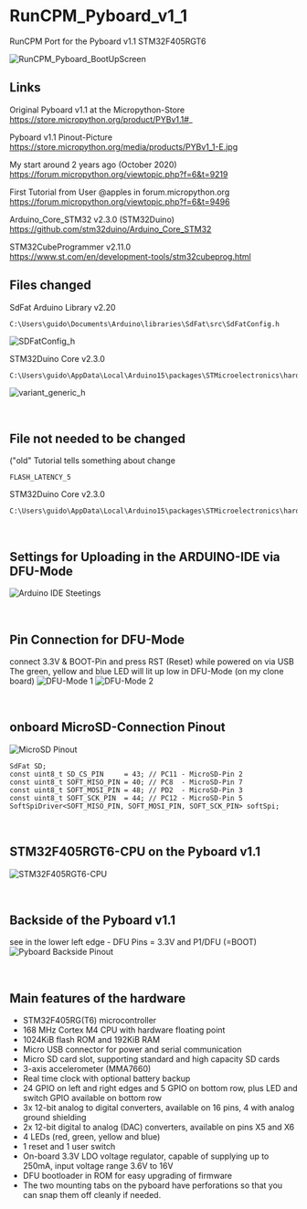 # RunCPM_Pyboard_v1_1
RunCPM Port for the Pyboard v1.1 STM32F405RGT6

![RunCPM_Pyboard_BootUpScreen](https://github.com/guidol70/RunCPM_Pyboard_v1_1/raw/main/pictures/RunCPM_Pyboard_v1_1.jpg?raw=true)

## Links

Original Pyboard v1.1 at the Micropython-Store<br>
https://store.micropython.org/product/PYBv1.1#_

Pyboard v1.1 Pinout-Picture<br>
https://store.micropython.org/media/products/PYBv1_1-E.jpg

My start around 2 years ago (October 2020)<br>
https://forum.micropython.org/viewtopic.php?f=6&t=9219

First Tutorial from User @apples in forum.micropython.org<br>
https://forum.micropython.org/viewtopic.php?f=6&t=9496

Arduino_Core_STM32 v2.3.0 (STM32Duino)<br>
https://github.com/stm32duino/Arduino_Core_STM32

STM32CubeProgrammer v2.11.0<br>
https://www.st.com/en/development-tools/stm32cubeprog.html
<br>

## Files changed

SdFat Arduino Library v2.20
```
C:\Users\guido\Documents\Arduino\libraries\SdFat\src\SdFatConfig.h
```
![SDFatConfig_h](https://github.com/guidol70/RunCPM_Pyboard_v1_1/raw/main/pictures/SdFatConfig_h_changes.jpg?raw=true)

STM32Duino Core v2.3.0
```
C:\Users\guido\AppData\Local\Arduino15\packages\STMicroelectronics\hardware\stm32\2.3.0\variants\STM32F4xx\F405RGT_F415RGT\variant_generic.h
```
![variant_generic_h](https://github.com/guidol70/RunCPM_Pyboard_v1_1/raw/main/pictures/variant_generic_h_changes.jpg?raw=true)

<br>

## File not needed to be changed 

("old" Tutorial tells something about change 
```
FLASH_LATENCY_5
```

STM32Duino Core v2.3.0
```
C:\Users\guido\AppData\Local\Arduino15\packages\STMicroelectronics\hardware\stm32\2.3.0\variants\STM32F4xx\F405RGT_F415RGT\variant_generic.cpp
```

<br>

## Settings for Uploading in the ARDUINO-IDE via DFU-Mode

![Arduino IDE Steetings](https://github.com/guidol70/RunCPM_Pyboard_v1_1/raw/main/pictures/RunCPM_STM32_Pyboard_settings.jpg?raw=true)

<br>

## Pin Connection for DFU-Mode 

connect 3.3V & BOOT-Pin and press RST (Reset) while powered on via USB<br>
The green, yellow and blue LED will lit up low in DFU-Mode (on my clone board)
![DFU-Mode 1](https://github.com/guidol70/RunCPM_Pyboard_v1_1/raw/main/pictures/Pyboard_v1_1_DFU_FullBoard.jpg?raw=true)
![DFU-Mode 2](https://github.com/guidol70/RunCPM_Pyboard_v1_1/raw/main/pictures/Pyboard_v1_1_DFU.jpg?raw=true)

<br>

## onboard MicroSD-Connection Pinout
![MicroSD Pinout](https://github.com/guidol70/RunCPM_Pyboard_v1_1/raw/main/pictures/Pyboard_MicroSD.jpg?raw=true)

```
SdFat SD;
const uint8_t SD_CS_PIN     = 43; // PC11 - MicroSD-Pin 2
const uint8_t SOFT_MISO_PIN = 40; // PC8  - MicroSD-Pin 7
const uint8_t SOFT_MOSI_PIN = 48; // PD2  - MicroSD-Pin 3
const uint8_t SOFT_SCK_PIN  = 44; // PC12 - MicroSD-Pin 5
SoftSpiDriver<SOFT_MISO_PIN, SOFT_MOSI_PIN, SOFT_SCK_PIN> softSpi;
```

<br>

## STM32F405RGT6-CPU on the Pyboard v1.1

![STM32F405RGT6-CPU](https://github.com/guidol70/RunCPM_Pyboard_v1_1/raw/main/pictures/STM32F405RGT6_CPU.jpg?raw=true)

<br>

## Backside of the Pyboard v1.1

see in the lower left edge - DFU Pins = 3.3V and P1/DFU (=BOOT)
![Pyboard Backside Pinout](https://github.com/guidol70/RunCPM_Pyboard_v1_1/raw/main/pictures/Pyboard_v1_1_Back.jpg?raw=true)

<br>

## Main features of the hardware

- STM32F405RG(T6) microcontroller<br>
- 168 MHz Cortex M4 CPU with hardware floating point<br>
- 1024KiB flash ROM and 192KiB RAM<br>
- Micro USB connector for power and serial communication<br>
- Micro SD card slot, supporting standard and high capacity SD cards<br>
- 3-axis accelerometer (MMA7660)<br>
- Real time clock with optional battery backup<br>
- 24 GPIO on left and right edges and 5 GPIO on bottom row, plus LED and switch GPIO available on bottom row<br>
- 3x 12-bit analog to digital converters, available on 16 pins, 4 with analog ground shielding<br>
- 2x 12-bit digital to analog (DAC) converters, available on pins X5 and X6<br>
- 4 LEDs (red, green, yellow and blue)<br>
- 1 reset and 1 user switch<br>
- On-board 3.3V LDO voltage regulator, capable of supplying up to 250mA, input voltage range 3.6V to 16V<br>
- DFU bootloader in ROM for easy upgrading of firmware<br>
- The two mounting tabs on the pyboard have perforations so that you can snap them off cleanly if needed.<br>
